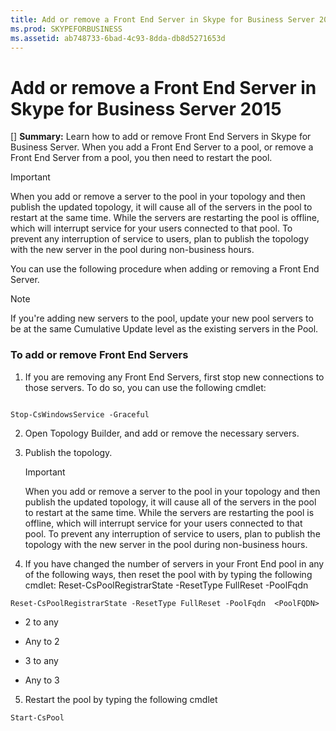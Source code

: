 ```yaml
---
title: Add or remove a Front End Server in Skype for Business Server 2015
ms.prod: SKYPEFORBUSINESS
ms.assetid: ab748733-6bad-4c93-8dda-db8d5271653d
---
```



# Add or remove a Front End Server in Skype for Business Server 2015
[] **Summary:** Learn how to add or remove Front End Servers in Skype for Business Server.
When you add a Front End Server to a pool, or remove a Front End Server from a pool, you then need to restart the pool. 
  
    
    


> [!IMPORTANT]
> When you add or remove a server to the pool in your topology and then publish the updated topology, it will cause all of the servers in the pool to restart at the same time. While the servers are restarting the pool is offline, which will interrupt service for your users connected to that pool. To prevent any interruption of service to users, plan to publish the topology with the new server in the pool during non-business hours. 
  
    
    


You can use the following procedure when adding or removing a Front End Server.
  
    
    


> [!NOTE]
> If you're adding new servers to the pool, update your new pool servers to be at the same Cumulative Update level as the existing servers in the Pool. 
  
    
    


### To add or remove Front End Servers


1. If you are removing any Front End Servers, first stop new connections to those servers. To do so, you can use the following cmdlet:
    
  ```
  
Stop-CsWindowsService -Graceful
  ```

2. Open Topology Builder, and add or remove the necessary servers. 
    
  
3. Publish the topology.
    
    > [!IMPORTANT]
      > When you add or remove a server to the pool in your topology and then publish the updated topology, it will cause all of the servers in the pool to restart at the same time. While the servers are restarting the pool is offline, which will interrupt service for your users connected to that pool. To prevent any interruption of service to users, plan to publish the topology with the new server in the pool during non-business hours. 
4. If you have changed the number of servers in your Front End pool in any of the following ways, then reset the pool with by typing the following cmdlet: Reset-CsPoolRegistrarState -ResetType FullReset -PoolFqdn 
    
  ```
  Reset-CsPoolRegistrarState -ResetType FullReset -PoolFqdn  <PoolFQDN>
  ```


  - 2 to any
    
  
  - Any to 2
    
  
  - 3 to any
    
  
  - Any to 3
    
  
5. Restart the pool by typing the following cmdlet
    
  ```
  Start-CsPool
  ```


